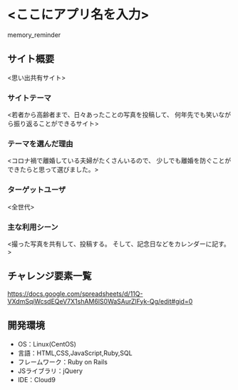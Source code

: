 # <ここにアプリ名を入力>
memory_reminder
## サイト概要
<思い出共有サイト>

### サイトテーマ
<若者から高齢者まで、日々あったことの写真を投稿して、
何年先でも笑いながら振り返ることができるサイト>

### テーマを選んだ理由
<コロナ禍で離婚している夫婦がたくさんいるので、
少しでも離婚を防ぐことができたらと思って選びました。>

### ターゲットユーザ
<全世代>

### 主な利用シーン
<撮った写真を共有して、投稿する。
そして、記念日などをカレンダーに記す。>

## チャレンジ要素一覧
https://docs.google.com/spreadsheets/d/11Q-VXdmSqiWcsdEQeV7X1shAM6lS0WaSAurZlFyk-Qg/edit#gid=0

## 開発環境
- OS：Linux(CentOS)
- 言語：HTML,CSS,JavaScript,Ruby,SQL
- フレームワーク：Ruby on Rails
- JSライブラリ：jQuery
- IDE：Cloud9

